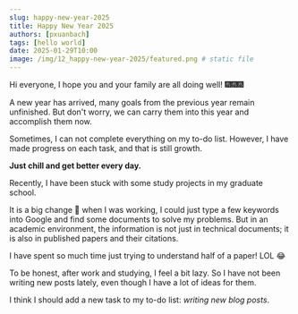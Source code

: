 ```yaml
---
slug: happy-new-year-2025
title: Happy New Year 2025
authors: [pxuanbach]
tags: [hello world]
date: 2025-01-29T10:00
image: /img/12_happy-new-year-2025/featured.png # static file
---
```


Hi everyone, I hope you and your family are all doing well! 🎆🎆🎆

A new year has arrived, many goals from the previous year remain unfinished. But don't worry, we can carry them into this year and accomplish them now.

<!--truncate-->

Sometimes, I can not complete everything on my to-do list. However, I have made progress on each task, and that is still growth.

**Just chill and get better every day.**

Recently, I have been stuck with some study projects in my graduate school. 

It is a big change 🥲 when I was working, I could just type a few keywords into Google and find some documents to solve my problems. But in an academic environment, the information is not just in technical documents; it is also in published papers and their citations. 

I have spent so much time just trying to understand half of a paper! LOL 😂

To be honest, after work and studying, I feel a bit lazy. So I have not been writing new posts lately, even though I have a lot of ideas for them. 

I think I should add a new task to my to-do list: *writing new blog posts*.
